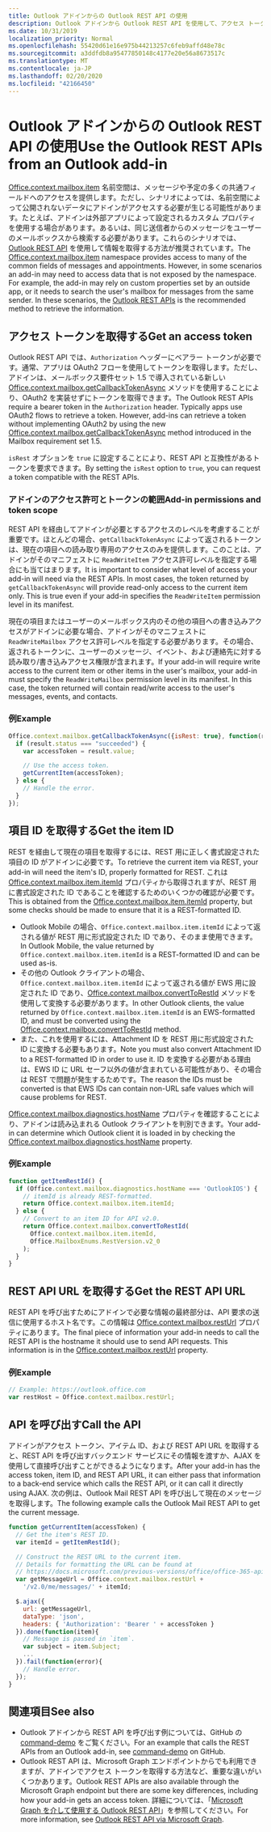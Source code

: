 ```yaml
---
title: Outlook アドインからの Outlook REST API の使用
description: Outlook アドインから Outlook REST API を使用して、アクセス トークンを取得する方法について説明します。
ms.date: 10/31/2019
localization_priority: Normal
ms.openlocfilehash: 55420d61e16e975b44213257c6feb9affd48e78c
ms.sourcegitcommit: a3ddfdb8a95477850148c4177e20e56a8673517c
ms.translationtype: MT
ms.contentlocale: ja-JP
ms.lasthandoff: 02/20/2020
ms.locfileid: "42166450"
---
```

# <a name="use-the-outlook-rest-apis-from-an-outlook-add-in"></a><span data-ttu-id="98ebb-103">Outlook アドインからの Outlook REST API の使用</span><span class="sxs-lookup"><span data-stu-id="98ebb-103">Use the Outlook REST APIs from an Outlook add-in</span></span>

<span data-ttu-id="98ebb-p101">[Office.context.mailbox.item](../reference/objectmodel/preview-requirement-set/office.context.mailbox.item.md) 名前空間は、メッセージや予定の多くの共通フィールドへのアクセスを提供します。ただし、シナリオによっては、名前空間によって公開されないデータにアドインがアクセスする必要が生じる可能性があります。たとえば、アドインは外部アプリによって設定されるカスタム プロパティを使用する場合があります。あるいは、同じ送信者からのメッセージをユーザーのメールボックスから検索する必要があります。これらのシナリオでは、[Outlook REST API](/outlook/rest/index) を使用して情報を取得する方法が推奨されています。</span><span class="sxs-lookup"><span data-stu-id="98ebb-p101">The [Office.context.mailbox.item](../reference/objectmodel/preview-requirement-set/office.context.mailbox.item.md) namespace provides access to many of the common fields of messages and appointments. However, in some scenarios an add-in may need to access data that is not exposed by the namespace. For example, the add-in may rely on custom properties set by an outside app, or it needs to search the user's mailbox for messages from the same sender. In these scenarios, the [Outlook REST APIs](/outlook/rest/index) is the recommended method to retrieve the information.</span></span>

## <a name="get-an-access-token"></a><span data-ttu-id="98ebb-108">アクセス トークンを取得する</span><span class="sxs-lookup"><span data-stu-id="98ebb-108">Get an access token</span></span>

<span data-ttu-id="98ebb-p102">Outlook REST API では、`Authorization` ヘッダーにベアラー トークンが必要です。通常、アプリは OAuth2 フローを使用してトークンを取得します。ただし、アドインは、メールボックス要件セット 1.5 で導入されている新しい [Office.context.mailbox.getCallbackTokenAsync](../reference/objectmodel/preview-requirement-set/office.context.mailbox.md#methods) メソッドを使用することにより、OAuth2 を実装せずにトークンを取得できます。</span><span class="sxs-lookup"><span data-stu-id="98ebb-p102">The Outlook REST APIs require a bearer token in the `Authorization` header. Typically apps use OAuth2 flows to retrieve a token. However, add-ins can retrieve a token without implementing OAuth2 by using the new [Office.context.mailbox.getCallbackTokenAsync](../reference/objectmodel/preview-requirement-set/office.context.mailbox.md#methods) method introduced in the Mailbox requirement set 1.5.</span></span>

<span data-ttu-id="98ebb-112">`isRest` オプションを `true` に設定することにより、REST API と互換性があるトークンを要求できます。</span><span class="sxs-lookup"><span data-stu-id="98ebb-112">By setting the `isRest` option to `true`, you can request a token compatible with the REST APIs.</span></span>

### <a name="add-in-permissions-and-token-scope"></a><span data-ttu-id="98ebb-113">アドインのアクセス許可とトークンの範囲</span><span class="sxs-lookup"><span data-stu-id="98ebb-113">Add-in permissions and token scope</span></span>

<span data-ttu-id="98ebb-p103">REST API を経由してアドインが必要とするアクセスのレベルを考慮することが重要です。ほとんどの場合、`getCallbackTokenAsync` によって返されるトークンは、現在の項目への読み取り専用のアクセスのみを提供します。このことは、アドインがそのマニフェストに `ReadWriteItem` アクセス許可レベルを指定する場合にも当てはまります。</span><span class="sxs-lookup"><span data-stu-id="98ebb-p103">It is important to consider what level of access your add-in will need via the REST APIs. In most cases, the token returned by `getCallbackTokenAsync` will provide read-only access to the current item only. This is true even if your add-in specifies the `ReadWriteItem` permission level in its manifest.</span></span>

<span data-ttu-id="98ebb-p104">現在の項目またはユーザーのメールボックス内のその他の項目への書き込みアクセスがアドインに必要な場合、アドインがそのマニフェストに `ReadWriteMailbox` アクセス許可レベルを指定する必要があります。その場合、返されるトークンに、ユーザーのメッセージ、イベント、および連絡先に対する読み取り/書き込みアクセス権限が含まれます。</span><span class="sxs-lookup"><span data-stu-id="98ebb-p104">If your add-in will require write access to the current item or other items in the user's mailbox, your add-in must specify the `ReadWriteMailbox` permission level in its manifest. In this case, the token returned will contain read/write access to the user's messages, events, and contacts.</span></span>

### <a name="example"></a><span data-ttu-id="98ebb-119">例</span><span class="sxs-lookup"><span data-stu-id="98ebb-119">Example</span></span>

```js
Office.context.mailbox.getCallbackTokenAsync({isRest: true}, function(result){
  if (result.status === "succeeded") {
    var accessToken = result.value;

    // Use the access token.
    getCurrentItem(accessToken);
  } else {
    // Handle the error.
  }
});
```

## <a name="get-the-item-id"></a><span data-ttu-id="98ebb-120">項目 ID を取得する</span><span class="sxs-lookup"><span data-stu-id="98ebb-120">Get the item ID</span></span>

<span data-ttu-id="98ebb-121">REST を経由して現在の項目を取得するには、REST 用に正しく書式設定された項目の ID がアドインに必要です。</span><span class="sxs-lookup"><span data-stu-id="98ebb-121">To retrieve the current item via REST, your add-in will need the item's ID, properly formatted for REST.</span></span> <span data-ttu-id="98ebb-122">これは [Office.context.mailbox.item.itemId](../reference/objectmodel/preview-requirement-set/office.context.mailbox.item.md#properties) プロパティから取得されますが、REST 用に書式設定された ID であることを確認するためのいくつかの確認が必要です。</span><span class="sxs-lookup"><span data-stu-id="98ebb-122">This is obtained from the [Office.context.mailbox.item.itemId](../reference/objectmodel/preview-requirement-set/office.context.mailbox.item.md#properties) property, but some checks should be made to ensure that it is a REST-formatted ID.</span></span>

- <span data-ttu-id="98ebb-123">Outlook Mobile の場合、`Office.context.mailbox.item.itemId` によって返される値が REST 用に形式設定された ID であり、そのまま使用できます。</span><span class="sxs-lookup"><span data-stu-id="98ebb-123">In Outlook Mobile, the value returned by `Office.context.mailbox.item.itemId` is a REST-formatted ID and can be used as-is.</span></span>
- <span data-ttu-id="98ebb-124">その他の Outlook クライアントの場合、`Office.context.mailbox.item.itemId` によって返される値が EWS 用に設定された ID であり、[Office.context.mailbox.convertToRestId](../reference/objectmodel/preview-requirement-set/office.context.mailbox.md#methods) メソッドを使用して変換する必要があります。</span><span class="sxs-lookup"><span data-stu-id="98ebb-124">In other Outlook clients, the value returned by `Office.context.mailbox.item.itemId` is an EWS-formatted ID, and must be converted using the [Office.context.mailbox.convertToRestId](../reference/objectmodel/preview-requirement-set/office.context.mailbox.md#methods) method.</span></span>
- <span data-ttu-id="98ebb-125">また、これを使用するには、Attachment ID を REST 用に形式設定された ID に変換する必要もあります。</span><span class="sxs-lookup"><span data-stu-id="98ebb-125">Note you must also convert Attachment ID to a REST-formatted ID in order to use it.</span></span> <span data-ttu-id="98ebb-126">ID を変換する必要がある理由は、EWS ID に URL セーフ以外の値が含まれている可能性があり、その場合は REST で問題が発生するためです。</span><span class="sxs-lookup"><span data-stu-id="98ebb-126">The reason the IDs must be converted is that EWS IDs can contain non-URL safe values which will cause problems for REST.</span></span>

<span data-ttu-id="98ebb-127">[Office.context.mailbox.diagnostics.hostName](/javascript/api/outlook/office.diagnostics#hostname) プロパティを確認することにより、アドインは読み込まれる Outlook クライアントを判別できます。</span><span class="sxs-lookup"><span data-stu-id="98ebb-127">Your add-in can determine which Outlook client it is loaded in by checking the [Office.context.mailbox.diagnostics.hostName](/javascript/api/outlook/office.diagnostics#hostname) property.</span></span>

### <a name="example"></a><span data-ttu-id="98ebb-128">例</span><span class="sxs-lookup"><span data-stu-id="98ebb-128">Example</span></span>

```js
function getItemRestId() {
  if (Office.context.mailbox.diagnostics.hostName === 'OutlookIOS') {
    // itemId is already REST-formatted.
    return Office.context.mailbox.item.itemId;
  } else {
    // Convert to an item ID for API v2.0.
    return Office.context.mailbox.convertToRestId(
      Office.context.mailbox.item.itemId,
      Office.MailboxEnums.RestVersion.v2_0
    );
  }
}
```

## <a name="get-the-rest-api-url"></a><span data-ttu-id="98ebb-129">REST API URL を取得する</span><span class="sxs-lookup"><span data-stu-id="98ebb-129">Get the REST API URL</span></span>

<span data-ttu-id="98ebb-p107">REST API を呼び出すためにアドインで必要な情報の最終部分は、API 要求の送信に使用するホスト名です。この情報は [Office.context.mailbox.restUrl](../reference/objectmodel/preview-requirement-set/office.context.mailbox.md#properties) プロパティにあります。</span><span class="sxs-lookup"><span data-stu-id="98ebb-p107">The final piece of information your add-in needs to call the REST API is the hostname it should use to send API requests. This information is in the [Office.context.mailbox.restUrl](../reference/objectmodel/preview-requirement-set/office.context.mailbox.md#properties) property.</span></span>

### <a name="example"></a><span data-ttu-id="98ebb-132">例</span><span class="sxs-lookup"><span data-stu-id="98ebb-132">Example</span></span>

```js
// Example: https://outlook.office.com
var restHost = Office.context.mailbox.restUrl;
```

## <a name="call-the-api"></a><span data-ttu-id="98ebb-133">API を呼び出す</span><span class="sxs-lookup"><span data-stu-id="98ebb-133">Call the API</span></span>

<span data-ttu-id="98ebb-134">アドインがアクセス トークン、アイテム ID、および REST API URL を取得すると、REST API を呼び出すバックエンド サービスにその情報を渡すか、AJAX を使用して直接呼び出すことができるようになります。</span><span class="sxs-lookup"><span data-stu-id="98ebb-134">After your add-in has the access token, item ID, and REST API URL, it can either pass that information to a back-end service which calls the REST API, or it can call it directly using AJAX.</span></span> <span data-ttu-id="98ebb-135">次の例は、Outlook Mail REST API を呼び出して現在のメッセージを取得します。</span><span class="sxs-lookup"><span data-stu-id="98ebb-135">The following example calls the Outlook Mail REST API to get the current message.</span></span>

```js
function getCurrentItem(accessToken) {
  // Get the item's REST ID.
  var itemId = getItemRestId();

  // Construct the REST URL to the current item.
  // Details for formatting the URL can be found at
  // https://docs.microsoft.com/previous-versions/office/office-365-api/api/version-2.0/mail-rest-operations#get-messages.
  var getMessageUrl = Office.context.mailbox.restUrl +
    '/v2.0/me/messages/' + itemId;

  $.ajax({
    url: getMessageUrl,
    dataType: 'json',
    headers: { 'Authorization': 'Bearer ' + accessToken }
  }).done(function(item){
    // Message is passed in `item`.
    var subject = item.Subject;
    ...
  }).fail(function(error){
    // Handle error.
  });
}
```

## <a name="see-also"></a><span data-ttu-id="98ebb-136">関連項目</span><span class="sxs-lookup"><span data-stu-id="98ebb-136">See also</span></span>

- <span data-ttu-id="98ebb-137">Outlook アドインから REST API を呼び出す例については、GitHub の [command-demo](https://github.com/OfficeDev/outlook-add-in-command-demo) をご覧ください。</span><span class="sxs-lookup"><span data-stu-id="98ebb-137">For an example that calls the REST APIs from an Outlook add-in, see [command-demo](https://github.com/OfficeDev/outlook-add-in-command-demo) on GitHub.</span></span>
- <span data-ttu-id="98ebb-138">Outlook REST API は、Microsoft Graph エンドポイントからでも利用できますが、アドインでアクセス トークンを取得する方法など、重要な違いがいくつかあります。</span><span class="sxs-lookup"><span data-stu-id="98ebb-138">Outlook REST APIs are also available through the Microsoft Graph endpoint but there are some key differences, including how your add-in gets an access token.</span></span> <span data-ttu-id="98ebb-139">詳細については、「[Microsoft Graph を介して使用する Outlook REST API](/outlook/rest/index#outlook-rest-api-via-microsoft-graph)」を参照してください。</span><span class="sxs-lookup"><span data-stu-id="98ebb-139">For more information, see [Outlook REST API via Microsoft Graph](/outlook/rest/index#outlook-rest-api-via-microsoft-graph).</span></span>